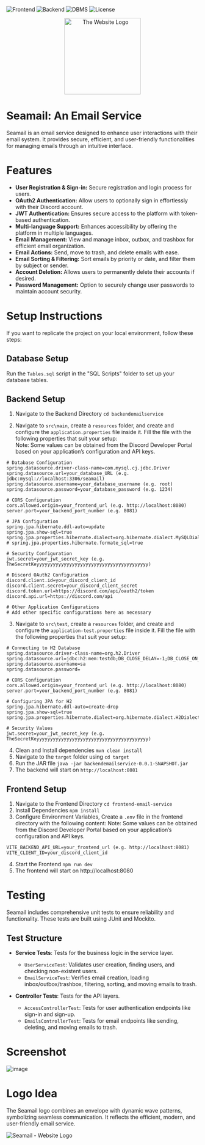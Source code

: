 ![Frontend](https://img.shields.io/badge/Frontend-React.js%20-blue.svg)
![Backend](https://img.shields.io/badge/Backend-SpringBoot%20-green.svg)
![DBMS](https://img.shields.io/badge/DBMS-MySQL%20-orange.svg)
![License](https://img.shields.io/badge/License-GPL&ndash;3.0%20-yellow.svg)

<div align="center">
  <img src="https://github.com/user-attachments/assets/3438953d-9596-41fd-9570-2c0ec3713657" alt="The Website Logo" width="200" />
</div>

# Seamail: An Email Service
Seamail is an email service designed to enhance user interactions with their email system. It provides secure, efficient, and user-friendly functionalities for managing emails through an intuitive interface.


# Features
- **User Registration & Sign-in:** Secure registration and login process for users.
- **OAuth2 Authentication:** Allow users to optionally sign in effortlessly with their Discord account.
- **JWT Authentication:** Ensures secure access to the platform with token-based authentication.
- **Multi-language Support:** Enhances accessibility by offering the platform in multiple languages.
- **Email Management:** View and manage inbox, outbox, and trashbox for efficient email organization.
- **Email Actions:** Send, move to trash, and delete emails with ease.
- **Email Sorting & Filtering:** Sort emails by priority or date, and filter them by subject or sender.
- **Account Deletion:** Allows users to permanently delete their accounts if desired.
- **Password Management:** Option to securely change user passwords to maintain account security.


# Setup Instructions
If you want to replicate the project on your local environment, follow these steps:
## Database Setup
Run the `Tables.sql` script in the "SQL Scripts" folder to set up your database tables.

## Backend Setup
1. Navigate to the Backend Directory 
```cd backendemailservice```

2. Navigate to `src\main`, create a `resources` folder, and create and configure the `application.properties` file inside it. Fill the file with the following properties that suit your setup:  
Note: Some values can be obtained from the Discord Developer Portal based on your application’s configuration and API keys.
```
# Database Configuration
spring.datasource.driver-class-name=com.mysql.cj.jdbc.Driver
spring.datasource.url=your_database_URL (e.g. jdbc:mysql://localhost:3306/seamail)
spring.datasource.username=your_database_username (e.g. root)
spring.datasource.password=your_database_password (e.g. 1234)

# CORS Configuration
cors.allowed.origin=your_frontend_url (e.g. http://localhost:8080)
server.port=your_backend_port_number (e.g. 8081)

# JPA Configuration
spring.jpa.hibernate.ddl-auto=update
spring.jpa.show-sql=true
spring.jpa.properties.hibernate.dialect=org.hibernate.dialect.MySQLDialect
# spring.jpa.properties.hibernate.formate_sql=true

# Security Configuration
jwt.secret=your_jwt_secret_key (e.g. TheSecretKeyyyyyyyyyyyyyyyyyyyyyyyyyyyyyyyyyyyyyyyyy)

# Discord OAuth2 Configuration
discord.client.id=your_discord_client_id
discord.client.secret=your_discord_client_secret
discord.token.url=https://discord.com/api/oauth2/token
discord.api.url=https://discord.com/api

# Other Application Configurations
# Add other specific configurations here as necessary
```

3. Navigate to `src\test`, create a `resources` folder, and create and configure the `application-test.properties` file inside it. Fill the file with the following properties that suit your setup:
```
# Connecting to H2 Database
spring.datasource.driver-class-name=org.h2.Driver
spring.datasource.url=jdbc:h2:mem:testdb;DB_CLOSE_DELAY=-1;DB_CLOSE_ON_EXIT=FALSE
spring.datasource.username=sa
spring.datasource.password=

# CORS Configuration
cors.allowed.origin=your_frontend_url (e.g. http://localhost:8080)
server.port=your_backend_port_number (e.g. 8081)

# Configuring JPA for H2
spring.jpa.hibernate.ddl-auto=create-drop
spring.jpa.show-sql=true
spring.jpa.properties.hibernate.dialect=org.hibernate.dialect.H2Dialect

# Security Values
jwt.secret=your_jwt_secret_key (e.g. TheSecretKeyyyyyyyyyyyyyyyyyyyyyyyyyyyyyyyyyyyyyyyyy)
```

4. Clean and Install dependencies
```mvn clean install```
5. Navigate to the `target` folder using ```cd target```
6. Run the JAR file ```java -jar backendemailservice-0.0.1-SNAPSHOT.jar```
7. The backend will start on ```http://localhost:8081```

## Frontend Setup
1. Navigate to the Frontend Directory
``` cd frontend-email-service ```
2. Install Dependencies
``` npm install ```
3. Configure Environment Variables, 
Create a ```.env``` file in the frontend directory with the following content:
Note: Some values can be obtained from the Discord Developer Portal based on your application’s configuration and API keys.
```
VITE_BACKEND_API_URL=your_frontend_url (e.g. http://localhost:8081)
VITE_CLIENT_ID=your_discord_client_id
```
4. Start the Frontend
``` npm run dev ```
5. The frontend will start on http://localhost:8080


# Testing
Seamail includes comprehensive unit tests to ensure reliability and functionality. These tests are built using JUnit and Mockito.

## Test Structure
- **Service Tests**: Tests for the business logic in the service layer.
  - `UserServiceTest`: Validates user creation, finding users, and checking non-existent users.
  - `EmailServiceTest`: Verifies email creation, loading inbox/outbox/trashbox, filtering, sorting, and moving emails to trash.

- **Controller Tests**: Tests for the API layers.
  - `AccessControllerTest`: Tests for user authentication endpoints like sign-in and sign-up.
  - `EmailsControllerTest`: Tests for email endpoints like sending, deleting, and moving emails to trash.

# Screenshot
![image](https://github.com/user-attachments/assets/55aa11a3-e7f1-4eb8-92cf-c3c7083b3525)

# Logo Idea
The Seamail logo combines an envelope with dynamic wave patterns, symbolizing seamless communication. It reflects the efficient, modern, and user-friendly email service.

![Seamail - Website Logo](https://github.com/user-attachments/assets/c791622c-62a6-4ac0-95da-13996c60020f)
